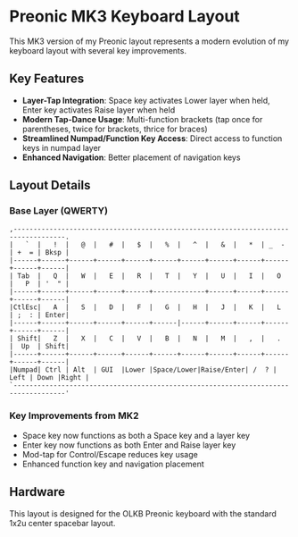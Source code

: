 # Preonic MK3 Keyboard Layout

This MK3 version of my Preonic layout represents a modern evolution of my keyboard layout with several key improvements.

## Key Features

- **Layer-Tap Integration**: Space key activates Lower layer when held, Enter key activates Raise layer when held
- **Modern Tap-Dance Usage**: Multi-function brackets (tap once for parentheses, twice for brackets, thrice for braces)
- **Streamlined Numpad/Function Key Access**: Direct access to function keys in numpad layer
- **Enhanced Navigation**: Better placement of navigation keys

## Layout Details

### Base Layer (QWERTY)
```
,-----------------------------------------------------------------------------------.
|   `  |   !  |   @  |   #  |   $  |   %  |   ^  |   &  |   *  | _  - | +  = | Bksp |
|------+------+------+------+------+------+------+------+------+------+------+------|
| Tab  |   Q  |   W  |   E  |   R  |   T  |   Y  |   U  |   I  |   O  |   P  | '  " |
|------+------+------+------+------+-------------+------+------+------+------+------|
|CtlEsc|   A  |   S  |   D  |   F  |   G  |   H  |   J  |   K  |   L  | ;  : | Enter|
|------+------+------+------+------+------|------+------+------+------+------+------|
| Shift|   Z  |   X  |   C  |   V  |   B  |   N  |   M  |   ,  |   .  |  Up  | Shift|
|------+------+------+------+------+------+------+------+------+------+------+------|
|Numpad| Ctrl | Alt  | GUI  |Lower |Space/Lower|Raise/Enter| /  ? | Left | Down |Right |
`-----------------------------------------------------------------------------------'
```

### Key Improvements from MK2
- Space key now functions as both a Space key and a layer key
- Enter key now functions as both Enter and Raise layer key
- Mod-tap for Control/Escape reduces key usage
- Enhanced function key and navigation placement

## Hardware
This layout is designed for the OLKB Preonic keyboard with the standard 1x2u center spacebar layout.